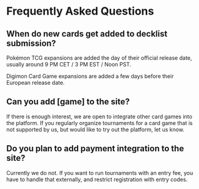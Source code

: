 # Frequently Asked Questions

## When do new cards get added to decklist submission?

Pokémon TCG expansions are added the day of their official release date, usually around 9 PM CET / 3 PM EST / Noon PST.

Digimon Card Game expansions are added a few days before their European release date.

## Can you add [game] to the site?

If there is enough interest, we are open to integrate other card games into the platform. If you regularly organize tournaments for a card game that is not supported by us, but would like to try out the platform, let us know.

## Do you plan to add payment integration to the site?

Currently we do not. If you want to run tournaments with an entry fee, you have to handle that externally, and restrict registration with entry codes.